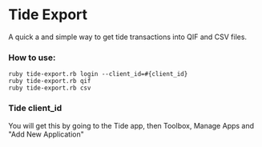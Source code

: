 # Tide Export

A quick a and simple way to get tide transactions into QIF and CSV files.


### How to use:

```
ruby tide-export.rb login --client_id=#{client_id}
ruby tide-export.rb qif
ruby tide-export.rb csv
```

### Tide client_id

You will get this by going to the Tide app, then Toolbox, Manage Apps and "Add New Application"
